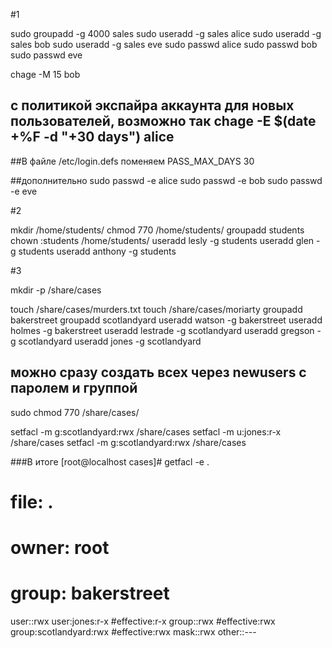 #1

sudo groupadd -g 4000 sales
sudo useradd -g sales  alice 
sudo useradd -g sales  bob 
sudo useradd -g sales  eve 
sudo passwd alice 
sudo passwd bob 
sudo passwd eve 

chage -M 15 bob



## с политикой экспайра аккаунта для новых пользователей, возможно так chage -E $(date +%F -d "+30 days") alice
##В файле /etc/login.defs поменяем
PASS_MAX_DAYS   30 


##дополнительно
sudo passwd -e  alice 
sudo passwd -e  bob 
sudo passwd -e  eve 

#2

mkdir /home/students/
chmod 770 /home/students/
groupadd students
chown :students /home/students/
useradd lesly -g students
useradd glen -g students
useradd anthony -g students

#3

mkdir -p /share/cases

 touch /share/cases/murders.txt 
 touch /share/cases/moriarty
 groupadd bakerstreet
 groupadd scotlandyard
 useradd watson -g bakerstreet
 useradd holmes -g bakerstreet
 useradd lestrade -g scotlandyard
 useradd gregson -g scotlandyard
 useradd jones -g scotlandyard
  ## можно сразу создать всех через newusers с паролем и группой
 
  sudo chmod 770 /share/cases/
  
   setfacl -m g:scotlandyard:rwx /share/cases
   setfacl -m u:jones:r-x /share/cases
   setfacl -m g:scotlandyard:rwx /share/cases

 
###В итоге 
 [root@localhost cases]# getfacl -e .
# file: .
# owner: root
# group: bakerstreet
user::rwx
user:jones:r-x                  #effective:r-x
group::rwx                      #effective:rwx
group:scotlandyard:rwx          #effective:rwx
mask::rwx
other::---
